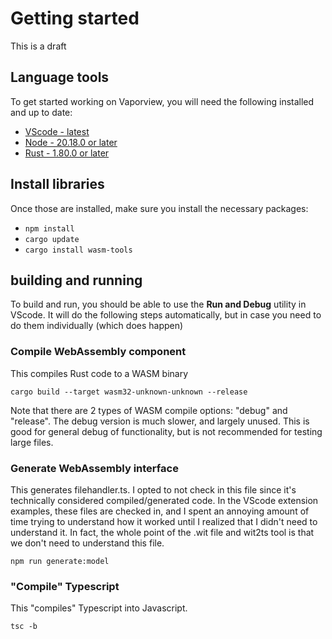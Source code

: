 # Getting started

This is a draft

## Language tools

To get started working on Vaporview, you will need the following installed and up to date:

- [VScode - latest](https://code.visualstudio.com/)
- [Node - 20.18.0 or later](https://nodejs.org/en)
- [Rust - 1.80.0 or later](https://www.rust-lang.org/)

## Install libraries

Once those are installed, make sure you install the necessary packages:

- `npm install`
- `cargo update`
- `cargo install wasm-tools`

## building and running

To build and run, you should be able to use the **Run and Debug** utility in VScode. It will do the following steps automatically, but in case you need to do them individually (which does happen)

### Compile WebAssembly component

This compiles Rust code to a WASM binary

`cargo build --target wasm32-unknown-unknown --release`

Note that there are 2 types of WASM compile options: "debug" and "release". The debug version is much slower, and largely unused. This is good for general debug of functionality, but is not recommended for testing large files.

### Generate WebAssembly interface

This generates filehandler.ts. I opted to not check in this file since it's technically considered compiled/generated code. In the VScode extension examples, these files are checked in, and I spent an annoying amount of time trying to understand how it worked until I realized that I didn't need to understand it. In fact, the whole point of the .wit file and wit2ts tool is that we don't need to understand this file.

`npm run generate:model`

### "Compile" Typescript

This "compiles" Typescript into Javascript.

`tsc -b`